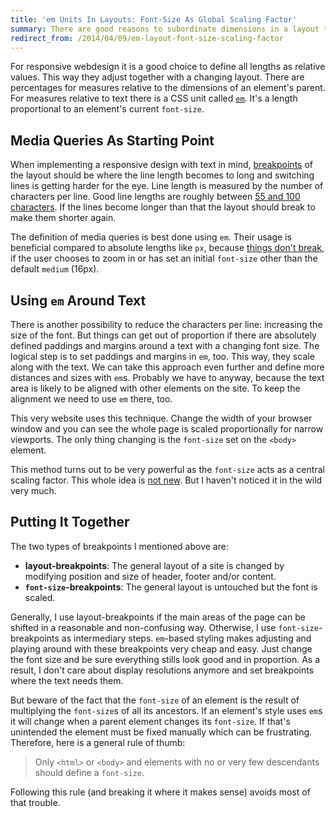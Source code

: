 ```yaml
---
title: 'em Units In Layouts: Font-Size As Global Scaling Factor'
summary: There are good reasons to subordinate dimensions in a layout to the font size using the CSS unit `em`. It provides a central control knob to scale a website or parts of it up and down while keeping everything in proportion. It's the web designer's browser zoom, so to speak.
redirect_from: /2014/04/09/em-layout-font-size-scaling-factor
---
```


For responsive webdesign it is a good choice to define all lengths as relative values. This way they adjust together with a changing layout. There are percentages for measures relative to the dimensions of an element's parent. For measures relative to text there is a CSS unit called [`em`](http://dev.w3.org/csswg/css-values/#font-relative-lengths). It's a length proportional to an element's current `font-size`.


Media Queries As Starting Point
-------------------------------
When implementing a responsive design with text in mind, [breakpoints](http://www.smashingmagazine.com/2013/03/01/logical-breakpoints-responsive-design/) of the layout should be where the line length becomes to long and switching lines is getting harder for the eye. Line length is measured by the number of characters per line. Good line lengths are roughly between [55 and 100 characters](http://www.pearsonified.com/2012/01/characters-per-line.php). If the lines become longer than that the layout should break to make them shorter again.

The definition of media queries is best done using `em`. Their usage is beneficial compared to absolute lengths like `px`, because [things don't break](http://blog.cloudfour.com/the-ems-have-it-proportional-media-queries-ftw/), if the user chooses to zoom in or has set an initial `font-size` other than the default `medium` (16px).


Using `em` Around Text
----------------------
There is another possibility to reduce the characters per line: increasing the size of the font. But things can get out of proportion if there are absolutely defined paddings and margins around a text with a changing font size. The logical step is to set paddings and margins in `em`, too. This way, they scale along with the text. We can take this approach even further and define more distances and sizes with `em`s. Probably we have to anyway, because the text area is likely to be aligned with other elements on the site. To keep the alignment we need to use `em` there, too.

This very website uses this technique. Change the width of your browser window and you can see the whole page is scaled proportionally for narrow viewports. The only thing changing is the `font-size` set on the `<body>` element.

This method turns out to be very powerful as the `font-size` acts as a central scaling factor. This whole idea is [not new](http://v1.jontangerine.com/log/2007/09/the-incredible-em-and-elastic-layouts-with-css). But I haven't noticed it in the wild very much.


Putting It Together
-------------------
The two types of breakpoints I mentioned above are:

- **layout-breakpoints**: The general layout of a site is changed by modifying position and size of header, footer and/or content.
- **`font-size`-breakpoints**: The general layout is untouched but the font is scaled.

Generally, I use layout-breakpoints if the main areas of the page can be shifted in a reasonable and non-confusing way. Otherwise, I use `font-size`-breakpoints as intermediary steps. `em`-based styling makes adjusting and playing around with these breakpoints very cheap and easy. Just change the font size and be sure everything stills look good and in proportion. As a result, I don't care about display resolutions anymore and set breakpoints where the text needs them.

But beware of the fact that the `font-size` of an element is the result of multiplying the `font-size`s of all its ancestors. If an element's style uses `em`s it will change when a parent element changes its `font-size`. If that's unintended the element must be fixed manually which can be frustrating. Therefore, here is a general rule of thumb:

<blockquote>
    <p>Only <code>&lt;html&gt;</code> or <code>&lt;body&gt;</code> and elements with no or very few descendants should define a <code>font-size</code>.</p>
</blockquote>

Following this rule (and breaking it where it makes sense) avoids most of that trouble.

 

